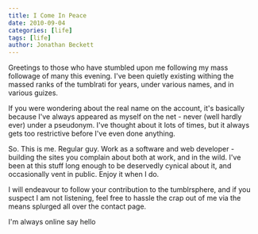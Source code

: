 ```yaml
---
title: I Come In Peace
date: 2010-09-04
categories: [life]
tags: [life]
author: Jonathan Beckett
---
```


Greetings to those who have stumbled upon me following my mass followage of many this evening. I've been quietly existing withing the massed ranks of the tumblrati for years, under various names, and in various guizes.

If you were wondering about the real name on the account, it's basically because I've always appeared as myself on the net - never (well hardly ever) under a pseudonym. I've thought about it lots of times, but it always gets too restrictive before I've even done anything.

So. This is me. Regular guy. Work as a software and web developer - building the sites you complain about both at work, and in the wild. I've been at this stuff long enough to be deservedly cynical about it, and occasionally vent in public. Enjoy it when I do.

I will endeavour to follow your contribution to the tumblrsphere, and if you suspect I am not listening, feel free to hassle the crap out of me via the means splurged all over the contact page.

I'm always online say hello 